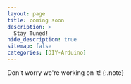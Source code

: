 ```yaml
---
layout: page
title: coming soon
description: >
  Stay Tuned!
hide_description: true
sitemap: false
categories: [DIY-Arduino]
---
```


Don't worry we're working on it!
{:.note}